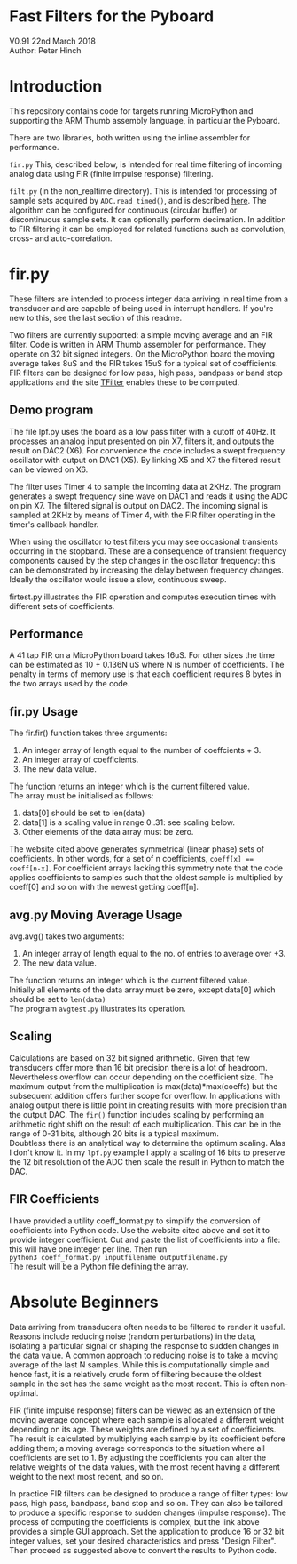 # Fast Filters for the Pyboard

V0.91 22nd March 2018  
Author: Peter Hinch

# Introduction

This repository contains code for targets running MicroPython and supporting
the ARM Thumb assembly language, in particular the Pyboard.

There are two libraries, both written using the inline assembler for
performance.

`fir.py` This, described below, is intended for real time filtering of incoming
analog data using FIR (finite impulse response) filtering.

`filt.py` (in the non_realtime directory). This is intended for processing of
sample sets acquired by `ADC.read_timed()`, and is described [here](./non_realtime/FILT.md).
The algorithm can be configured for continuous (circular buffer) or
discontinuous sample sets. It can optionally perform decimation. In addition to
FIR filtering it can be employed for related functions such as convolution,
cross- and auto-correlation.

# fir.py

These filters are intended to process integer data arriving in real time from a
transducer and are capable of being used in interrupt handlers. If you're new
to this, see the last section of this readme.

Two filters are currently supported: a simple moving average and an FIR filter.
Code is written in ARM Thumb assembler for performance. They operate on 32 bit
signed integers. On the MicroPython board the moving average takes 8uS and the
FIR takes 15uS for a typical set of coefficients. FIR filters can be designed
for low pass, high pass, bandpass or band stop applications and the site
[TFilter](http://t-filter.engineerjs.com/) enables these to be computed.

## Demo program

The file lpf.py uses the board as a low pass filter with a cutoff of 40Hz. It
processes an analog input presented on pin X7, filters it, and outputs the
result on DAC2 (X6). For convenience the code includes a swept frequency
oscillator with output on DAC1 (X5). By linking X5 and X7 the filtered result
can be viewed on X6.

The filter uses Timer 4 to sample the incoming data at 2KHz.
The program generates a swept frequency sine wave on DAC1 and reads it using
the ADC on pin X7. The filtered signal is output on DAC2. The incoming signal
is sampled at 2KHz by means of Timer 4, with the FIR filter operating in the
timer's callback handler.

When using the oscillator to test filters you may see occasional transients
occurring in the stopband. These are a consequence of transient frequency
components caused by the step changes in the oscillator frequency: this can be
demonstrated by increasing the delay between frequency changes. Ideally the
oscillator would issue a slow, continuous sweep.

firtest.py illustrates the FIR operation and computes execution times with
different sets of coefficients.

## Performance

A 41 tap FIR on a MicroPython board takes 16uS. For other sizes the time can be
estimated as 10 + 0.136N uS where N is number of coefficients. The penalty in
terms of memory use is that each coefficient requires 8 bytes in the two arrays
used by the code.

## fir.py Usage

The fir.fir() function takes three arguments:
 1. An integer array of length equal to the number of coeffcients + 3.
 2. An integer array of coefficients.
 3. The new data value.
 
The function returns an integer which is the current filtered value.  
The array must be initialised as follows:
 1. data[0] should be set to len(data)
 2. data[1] is a scaling value in range 0..31: see scaling below.
 3. Other elements of the data array must be zero.
 
The website cited above generates symmetrical (linear phase) sets of
coefficients. In other words, for a set of n coefficients,
`coeff[x] == coeff[n-x]`. For coefficient arrays lacking this symmetry note
that the code applies coefficients to samples such that the oldest sample is
multiplied by coeff[0] and so on with the newest getting coeff[n].

## avg.py Moving Average Usage

avg.avg() takes two arguments:
 1. An integer array of length equal to the no. of entries to average over +3.
 2. The new data value.

The function returns an integer which is the current filtered value.  
Initially all elements of the data array must be zero, except data[0] which
should be set to `len(data)`  
The program `avgtest.py` illustrates its operation.

## Scaling

Calculations are based on 32 bit signed arithmetic. Given that few transducers
offer more than 16 bit precision there is a lot of headroom. Nevertheless
overflow can occur depending on the coefficient size. The maximum output from
the multiplication is max(data)*max(coeffs) but the subsequent addition offers
further scope for overflow. In applications with analog output there is little
point in creating results with more precision than the output DAC. The `fir()`
function includes scaling by performing an arithmetic right shift on the result
of each multiplication. This can be in the range of 0-31 bits, although 20 bits
is a typical maximum.  
Doubtless there is an analytical way to determine the optimum scaling. Alas I
don't know it. In my `lpf.py` example I apply a scaling of 16 bits to preserve
the 12 bit resolution of the ADC then scale the result in Python to match the
DAC.

## FIR Coefficients


I have provided a utility coeff_format.py to simplify the conversion of
coefficients into Python code. Use the website cited above and set it to
provide integer coefficient. Cut and paste the list of coefficients into a
file: this will have one integer per line. Then run  
`python3 coeff_format.py inputfilename outputfilename.py`  
The result will be a Python file defining the array.

# Absolute Beginners

Data arriving from transducers often needs to be filtered to render it useful.
Reasons include reducing noise (random perturbations) in the data, isolating a
particular signal or shaping the response to sudden changes in the data value.
A common approach to reducing noise is to take a moving average of the last N
samples. While this is computationally simple and hence fast, it is a
relatively crude form of filtering because the oldest sample in the set has the
same weight as the most recent. This is often non-optimal.

FIR (finite impulse response) filters can be viewed as an extension of the
moving average concept where each sample is allocated a different weight
depending on its age. These weights are defined by a set of coefficients. The
result is calculated by multiplying each sample by its coefficient before
adding them; a moving average corresponds to the situation where all
coefficients are set to 1. By adjusting the coefficients you can alter the
relative weights of the data values, with the most recent having a different
weight to the next most recent, and so on.

In practice FIR filters can be designed to produce a range of filter types:
low pass, high pass, bandpass, band stop and so on. They can also be tailored
to produce a specific response to sudden changes (impulse response). The
process of computing the coefficients is complex, but the link above provides a
simple GUI approach. Set the application to produce 16 or 32 bit integer
values, set your desired characteristics and press "Design Filter". Then
proceed as suggested above to convert the results to Python code.
